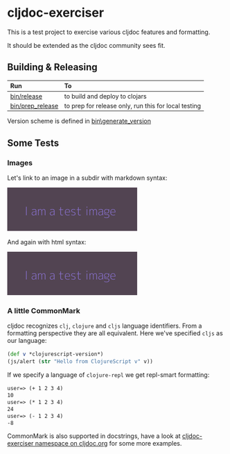 # cljdoc-exerciser

This is a test project to exercise various cljdoc features and formatting.

It should be extended as the cljdoc community sees fit.

## Building & Releasing

| Run                                  | To                                                     |
| :-------------------                 | :----------------------------------------------------- |
| [bin/release](bin/release)           | to build and deploy to clojars                         |
| [bin/prep_release](bin/prep_release) | to prep for release only, run this for local testing   |

Version scheme is defined in [bin\generate_version](bin/generate_version)

## Some Tests

### Images
Let's link to an image in a subdir with markdown syntax:

![alt for test image 1](images/test-image-1.png "test image 1 text")

And again with html syntax:

<img src="images/test-image-1.png" alt="alt for html test image 1"/>

### A little CommonMark

cljdoc recognizes `clj`, `clojure` and `cljs` language identifiers. From a formatting perspective they are all equivalent.  Here we've specified `cljs` as our language:
```cljs
(def v *clojurescript-version*)
(js/alert (str "Hello from ClojureScript v" v))
```

If we specify a language of `clojure-repl` we get repl-smart formatting:
```clojure-repl
user=> (+ 1 2 3 4)
10
user=> (* 1 2 3 4)
24
user=> (- 1 2 3 4)
-8
```

CommonMark is also supported in docstrings, have a look at [cljdoc-exerciser namespace on cljdoc.org](https://cljdoc.org/d/lread/cljdoc-exerciser/CURRENT/api/cljdoc-exerciser.core) for some more examples.
